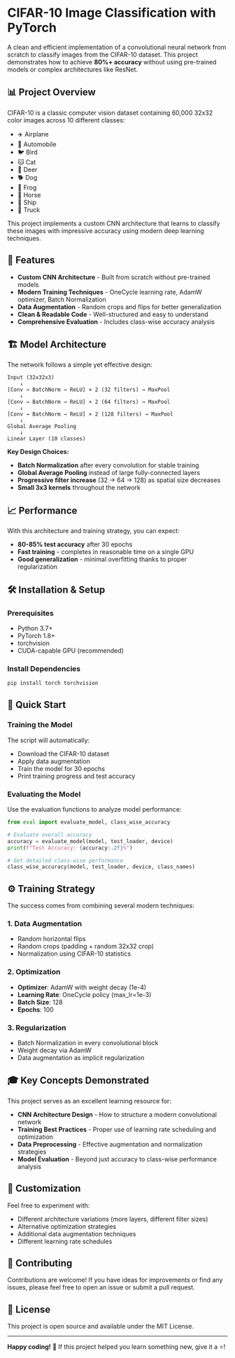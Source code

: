 # CIFAR-10 Image Classification with PyTorch

A clean and efficient implementation of a convolutional neural network from scratch to classify images from the CIFAR-10 dataset. This project demonstrates how to achieve **80%+ accuracy** without using pre-trained models or complex architectures like ResNet.

## 📊 Project Overview

CIFAR-10 is a classic computer vision dataset containing 60,000 32x32 color images across 10 different classes:
- ✈️ Airplane
- 🚗 Automobile  
- 🐦 Bird
- 🐱 Cat
- 🦌 Deer
- 🐕 Dog
- 🐸 Frog
- 🐴 Horse
- 🚢 Ship
- 🚚 Truck

This project implements a custom CNN architecture that learns to classify these images with impressive accuracy using modern deep learning techniques.

## 🚀 Features

- **Custom CNN Architecture** - Built from scratch without pre-trained models
- **Modern Training Techniques** - OneCycle learning rate, AdamW optimizer, Batch Normalization
- **Data Augmentation** - Random crops and flips for better generalization
- **Clean & Readable Code** - Well-structured and easy to understand
- **Comprehensive Evaluation** - Includes class-wise accuracy analysis

## 🏗️ Model Architecture

The network follows a simple yet effective design:

```
Input (32x32x3)
    ↓
[Conv → BatchNorm → ReLU] × 2 (32 filters) → MaxPool
    ↓
[Conv → BatchNorm → ReLU] × 2 (64 filters) → MaxPool  
    ↓
[Conv → BatchNorm → ReLU] × 2 (128 filters) → MaxPool
    ↓
Global Average Pooling
    ↓
Linear Layer (10 classes)
```

**Key Design Choices:**
- **Batch Normalization** after every convolution for stable training
- **Global Average Pooling** instead of large fully-connected layers
- **Progressive filter increase** (32 → 64 → 128) as spatial size decreases
- **Small 3x3 kernels** throughout the network

## 📈 Performance

With this architecture and training strategy, you can expect:
- **80-85% test accuracy** after 30 epochs
- **Fast training** - completes in reasonable time on a single GPU
- **Good generalization** - minimal overfitting thanks to proper regularization

## 🛠️ Installation & Setup

### Prerequisites
- Python 3.7+
- PyTorch 1.8+
- torchvision
- CUDA-capable GPU (recommended)

### Install Dependencies

```bash
pip install torch torchvision
```

## 🎯 Quick Start

### Training the Model


The script will automatically:
- Download the CIFAR-10 dataset
- Apply data augmentation
- Train the model for 30 epochs
- Print training progress and test accuracy

### Evaluating the Model

Use the evaluation functions to analyze model performance:

```python
from eval import evaluate_model, class_wise_accuracy

# Evaluate overall accuracy
accuracy = evaluate_model(model, test_loader, device)
print(f"Test Accuracy: {accuracy:.2f}%")

# Get detailed class-wise performance
class_wise_accuracy(model, test_loader, device, class_names)
```

## ⚙️ Training Strategy

The success comes from combining several modern techniques:

### 1. **Data Augmentation**
- Random horizontal flips
- Random crops (padding + random 32x32 crop)
- Normalization using CIFAR-10 statistics

### 2. **Optimization**
- **Optimizer**: AdamW with weight decay (1e-4)
- **Learning Rate**: OneCycle policy (max_lr=1e-3)
- **Batch Size**: 128
- **Epochs**: 100

### 3. **Regularization**
- Batch Normalization in every convolutional block
- Weight decay via AdamW
- Data augmentation as implicit regularization

## 🎓 Key Concepts Demonstrated

This project serves as an excellent learning resource for:

- **CNN Architecture Design** - How to structure a modern convolutional network
- **Training Best Practices** - Proper use of learning rate scheduling and optimization
- **Data Preprocessing** - Effective augmentation and normalization strategies
- **Model Evaluation** - Beyond just accuracy to class-wise performance analysis

## 🔧 Customization

Feel free to experiment with:
- Different architecture variations (more layers, different filter sizes)
- Alternative optimization strategies
- Additional data augmentation techniques
- Different learning rate schedules

## 🤝 Contributing

Contributions are welcome! If you have ideas for improvements or find any issues, please feel free to open an issue or submit a pull request.

## 📝 License

This project is open source and available under the MIT License.

---

**Happy coding!** 🚀 If this project helped you learn something new, give it a ⭐!
